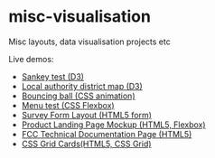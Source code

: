 # misc-visualisation
Misc layouts, data visualisation projects etc

Live demos:

* [Sankey test (D3)](https://codepen.io/jsanderson/full/yjZdpG/)
* [Local authority district map (D3)](https://codepen.io/jsanderson/pen/qYJaqL)
* [Bouncing ball (CSS animation)](https://codepen.io/jsanderson/full/bKdwxN/)
* [Menu test (CSS Flexbox)](https://codepen.io/jsanderson/full/JZYdGZ/)
* [Survey Form Layout (HTML5 form)](https://codepen.io/jsanderson/full/RJroBm/)
* [Product Landing Page Mockup (HTML5, Flexbox)](https://codepen.io/jsanderson/full/zaBeao/)
* [FCC Technical Documentation Page (HTML5)](https://codepen.io/jsanderson/full/wXzNEQ/)
* [CSS Grid Cards(HTML5, CSS Grid)](https://codepen.io/jsanderson/full/oywEGJ/)

